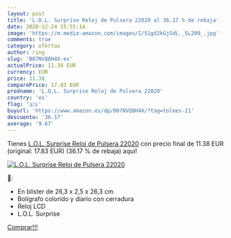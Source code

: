 ```yaml
---
layout: post
title: 'L.O.L. Surprise Reloj de Pulsera 22020 al 36.17 % de rebaja'
date: 2020-12-24 15:55:14
image: 'https://m.media-amazon.com/images/I/51gd2kGjSdL._SL200_.jpg'
comments: true
category: ofertas
author: ring
slug: 'B07NVQ8H4X-es'
actualPrice: 11.38 EUR
currency: EUR
price: 11.38
comparePrice: 17.83 EUR
prodname: 'L.O.L. Surprise Reloj de Pulsera 22020'
country: 'es'
flag: '🇪🇸'
buyurl: 'https://www.amazon.es/dp/B07NVQ8H4X/?tag=tolees-21'
descuento: '36.17'
average: '9.67'
---
```


Tienes [L.O.L. Surprise Reloj de Pulsera 22020](https://www.amazon.es/dp/B07NVQ8H4X/?tag=tolees-21) con precio final de  11.38 EUR (original: 17.83 EUR) (36.17 %  de rebaja) aqui!

[![L.O.L. Surprise Reloj de Pulsera 22020](https://m.media-amazon.com/images/I/51gd2kGjSdL._SL200_.jpg)](https://www.amazon.es/dp/B07NVQ8H4X/?tag=tolees-21)

🔎:

- En blíster de 26,3 x 2,5 x 26,3 cm
- Bolígrafo colorido y diario con cerradura
- Reloj LCD
- L.O.L. Surprise

[Comprar!!!](https://www.amazon.es/dp/B07NVQ8H4X/?tag=tolees-21)
